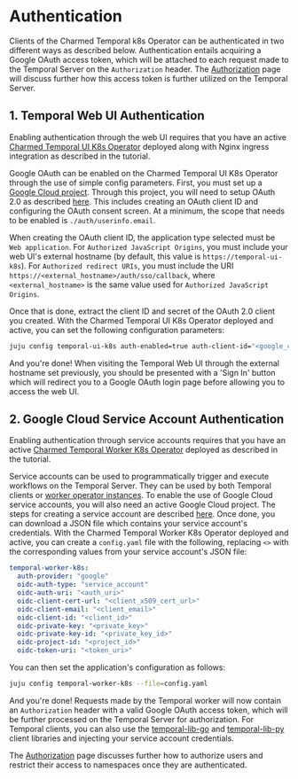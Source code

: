 # Authentication

Clients of the Charmed Temporal k8s Operator can be authenticated in two
different ways as described below. Authentication entails acquiring a Google
OAuth access token, which will be attached to each request made to the Temporal
Server on the `Authorization` header. The [Authorization](./authorization.md)
page will discuss further how this access token is further utilized on the
Temporal Server.

## 1. Temporal Web UI Authentication

Enabling authentication through the web UI requires that you have an active
[Charmed Temporal UI K8s Operator](https://discourse.charmhub.io/t/charmed-temporal-k8s-tutorial-introduction/11777)
deployed along with Nginx ingress integration as described in the tutorial.

Google OAuth can be enabled on the Charmed Temporal UI K8s Operator through the
use of simple config parameters. First, you must set up a
[Google Cloud project](https://developers.google.com/workspace/guides/create-project).
Through this project, you will need to setup OAuth 2.0 as described
[here](https://support.google.com/cloud/answer/6158849?hl=en#zippy=%2Cuser-consent).
This includes creating an OAuth client ID and configuring the OAuth consent
screen. At a minimum, the scope that needs to be enabled is
`./auth/userinfo.email`.

When creating the OAuth client ID, the application type selected must be
`Web application`. For `Authorized JavaScript Origins`, you must include your
web UI's external hostname (by default, this value is
`https://temporal-ui-k8s`). For `Authorized redirect URIs`, you must include the
URI `https://<external_hostname>/auth/sso/callback`, where `<external_hostname>`
is the same value used for `Authorized JavaScript Origins`.

Once that is done, extract the client ID and secret of the OAuth 2.0 client you
created. With the Charmed Temporal UI K8s Operator deployed and active, you can
set the following configuration parameters:

```bash
juju config temporal-ui-k8s auth-enabled=true auth-client-id="<google_client_id>" auth-secret-id="<google_secret_id>"
```

And you're done! When visiting the Temporal Web UI through the external hostname
set previously, you should be presented with a 'Sign In' button which will
redirect you to a Google OAuth login page before allowing you to access the web
UI.

## 2. Google Cloud Service Account Authentication

Enabling authentication through service accounts requires that you have an
active
[Charmed Temporal Worker K8s Operator](https://discourse.charmhub.io/t/charmed-temporal-k8s-tutorial-introduction/11777)
deployed as described in the tutorial.

Service accounts can be used to programmatically trigger and execute workflows
on the Temporal Server. They can be used by both Temporal clients or
[worker operator instances](https://charmhub.io/temporal-worker-k8s). To enable
the use of Google Cloud service accounts, you will also need an active Google
Cloud project. The steps for creating a service account are described
[here](https://support.google.com/cloud/answer/6158849?hl=en#zippy=%2Cservice-accounts).
Once done, you can download a JSON file which contains your service account's
credentials. With the Charmed Temporal Worker K8s Operator deployed and active,
you can create a `config.yaml` file with the following, replacing `<>` with the
corresponding values from your service account's JSON file:

```yaml
temporal-worker-k8s:
  auth-provider: "google"
  oidc-auth-type: "service_account"
  oidc-auth-uri: "<auth_uri>"
  oidc-client-cert-url: "<client_x509_cert_url>"
  oidc-client-email: "<client_email>"
  oidc-client-id: "<client_id>"
  oidc-private-key: "<private_key>"
  oidc-private-key-id: "<private_key_id>"
  oidc-project-id: "<project_id>"
  oidc-token-uri: "<token_uri>"
```

You can then set the application's configuration as follows:

```bash
juju config temporal-worker-k8s --file=config.yaml
```

And you're done! Requests made by the Temporal worker will now contain an
`Authorization` header with a valid Google OAuth access token, which will be
further processed on the Temporal Server for authorization. For Temporal
clients, you can also use the
[temporal-lib-go](https://github.com/canonical/temporal-lib-go) and
[temporal-lib-py](https://github.com/canonical/temporal-lib-py) client libraries
and injecting your service account credentials.

The [Authorization](./authorization.md) page discusses further how to authorize
users and restrict their access to namespaces once they are authenticated.
